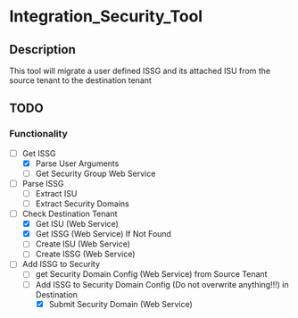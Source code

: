 # Integration_Security_Tool
## Description
This tool will migrate a user defined ISSG and its attached ISU from the source tenant to the destination tenant

## TODO
### Functionality
- [ ] Get ISSG
    - [X] Parse User Arguments
    - [ ] Get Security Group Web Service
- [ ] Parse ISSG
    - [ ] Extract ISU
    - [ ] Extract Security Domains
- [ ] Check Destination Tenant 
    - [X] Get ISU (Web Service)
    - [X] Get ISSG (Web Service)
    If Not Found
    - [ ] Create ISU (Web Service)
    - [ ] Create ISSG (Web Service)
- [ ] Add ISSG to Security
    - [ ] get Security Domain Config (Web Service) from Source Tenant
    - [ ] Add ISSG to Security Domain Config (Do not overwrite anything!!!) in Destination
        - [X] Submit Security Domain (Web Service)